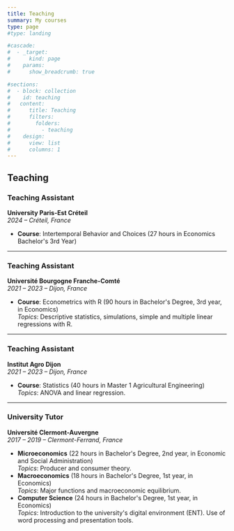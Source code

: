 ```yaml
---
title: Teaching
summary: My courses
type: page
#type: landing

#cascade:
#  - _target:
#      kind: page
#    params:
#      show_breadcrumb: true

#sections:
#  - block: collection
#    id: teaching
#   content:
#      title: Teaching
#      filters:
#        folders:
#          - teaching
#    design:
#      view: list
#      columns: 1
---
```


## Teaching

### Teaching Assistant  
**University Paris-Est Créteil**  
*2024 – Créteil, France*  
- **Course**: Intertemporal Behavior and Choices (27 hours in Economics Bachelor's 3rd Year)

---

### Teaching Assistant  
**Université Bourgogne Franche-Comté**  
*2021 – 2023 – Dijon, France*  
- **Course**: Econometrics with R (90 hours in Bachelor's Degree, 3rd year, in Economics)  
  *Topics*: Descriptive statistics, simulations, simple and multiple linear regressions with R.

---

### Teaching Assistant  
**Institut Agro Dijon**  
*2021 – 2023 – Dijon, France*  
- **Course**: Statistics (40 hours in Master 1 Agricultural Engineering)  
  *Topics*: ANOVA and linear regression.

---

### University Tutor  
**Université Clermont-Auvergne**  
*2017 – 2019 – Clermont-Ferrand, France*  
- **Microeconomics** (22 hours in Bachelor's Degree, 2nd year, in Economic and Social Administration)  
  *Topics*: Producer and consumer theory.  
- **Macroeconomics** (18 hours in Bachelor's Degree, 1st year, in Economics)  
  *Topics*: Major functions and macroeconomic equilibrium.  
- **Computer Science** (24 hours in Bachelor's Degree, 1st year, in Economics)  
  *Topics*: Introduction to the university's digital environment (ENT). Use of word processing and presentation tools.